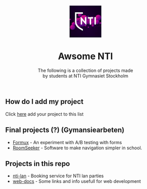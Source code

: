 <p align="center">
    <img src="logo.jpeg" alt="Logo" width="100px"/>
</p>
<h1 align="center">Awsome NTI</h1>
<p align="center">The following is a collection of projects made <br/> by students at NTI Gymnasiet Stockholm</p>

<br/>

## How do I add my project
Click [here](https://github.com/nti-stockholm/awesome-nti-stockholm/issues/new?assignees=alvarlagerlof&labels=new+project&template=new-project.md&title=I+want+to+add+my+project+to+the+list) add your project to this list

## Final projects (?) (Gymansiearbeten)
- [Formux](https://github.com/formux-dev/info) - An experiment with A/B testing with forms
- [RoomSeeker](https://github.com/VirreV/RoomSeeker) - Software to make navigation simpler in school.

## Projects in this repo
- [nti-lan](https://github.com/olvrb/nti-lan) - Booking service for NTI lan parties
- [web-docs](https://github.com/nti-stockholm/web-docs) - Some links and info usefull for web development
